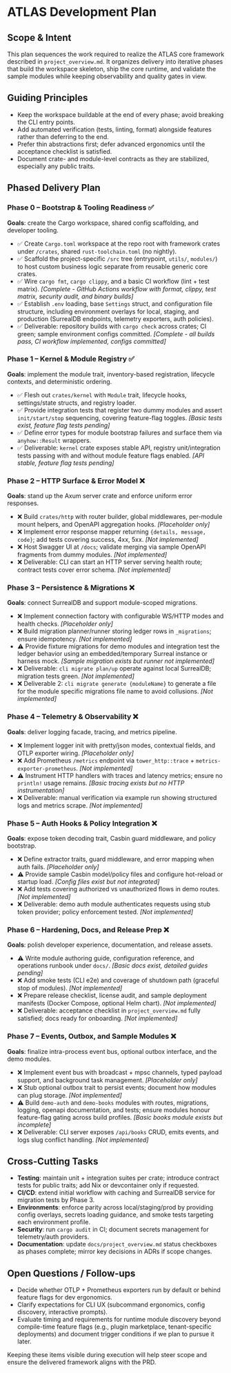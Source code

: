 # ATLAS Development Plan

## Scope & Intent
This plan sequences the work required to realize the ATLAS core framework described in `project_overview.md`. It organizes delivery into iterative phases that build the workspace skeleton, ship the core runtime, and validate the sample modules while keeping observability and quality gates in view.

## Guiding Principles
- Keep the workspace buildable at the end of every phase; avoid breaking the CLI entry points.
- Add automated verification (tests, linting, format) alongside features rather than deferring to the end.
- Prefer thin abstractions first; defer advanced ergonomics until the acceptance checklist is satisfied.
- Document crate- and module-level contracts as they are stabilized, especially any public traits.

## Phased Delivery Plan

### Phase 0 – Bootstrap & Tooling Readiness ✅
**Goals**: create the Cargo workspace, shared config scaffolding, and developer tooling.
- ✅ Create `Cargo.toml` workspace at the repo root with framework crates under `/crates`, shared `rust-toolchain.toml` (no nightly).
- ✅ Scaffold the project-specific `/src` tree (entrypoint, `utils/`, `modules/`) to host custom business logic separate from reusable generic core crates.
- ✅ Wire `cargo fmt`, `cargo clippy`, and a basic CI workflow (lint + test matrix). *[Complete - GitHub Actions workflow with format, clippy, test matrix, security audit, and binary builds]*
- ✅ Establish `.env` loading, base `Settings` struct, and configuration file structure, including environment overlays for local, staging, and production (SurrealDB endpoints, telemetry exporters, auth policies).
- ✅ Deliverable: repository builds with `cargo check` across crates; CI green; sample environment configs committed. *[Complete - all builds pass, CI workflow implemented, configs committed]*

### Phase 1 – Kernel & Module Registry ✅
**Goals**: implement the module trait, inventory-based registration, lifecycle contexts, and deterministic ordering.
- ✅ Flesh out `crates/kernel` with `Module` trait, lifecycle hooks, settings/state structs, and registry loader.
- ✅ Provide integration tests that register two dummy modules and assert `init/start/stop` sequencing, covering feature-flag toggles. *[Basic tests exist, feature flag tests pending]*
- ✅ Define error types for module bootstrap failures and surface them via `anyhow::Result` wrappers.
- ✅ Deliverable: `kernel` crate exposes stable API, registry unit/integration tests passing with and without module feature flags enabled. *[API stable, feature flag tests pending]*

### Phase 2 – HTTP Surface & Error Model ❌
**Goals**: stand up the Axum server crate and enforce uniform error responses.
- ❌ Build `crates/http` with router builder, global middlewares, per-module mount helpers, and OpenAPI aggregation hooks. *[Placeholder only]*
- ❌ Implement error response mapper returning `{details, message, code}`; add tests covering success, 4xx, 5xx. *[Not implemented]*
- ❌ Host Swagger UI at `/docs`; validate merging via sample OpenAPI fragments from dummy modules. *[Not implemented]*
- ❌ Deliverable: CLI can start an HTTP server serving health route; contract tests cover error schema. *[Not implemented]*

### Phase 3 – Persistence & Migrations ❌
**Goals**: connect SurrealDB and support module-scoped migrations.
- ❌ Implement connection factory with configurable WS/HTTP modes and health checks. *[Placeholder only]*
- ❌ Build migration planner/runner storing ledger rows in `_migrations`; ensure idempotency. *[Not implemented]*
- ⚠️ Provide fixture migrations for demo modules and integration test the ledger behavior using an embedded/temporary Surreal instance or harness mock. *[Sample migration exists but runner not implemented]*
- ❌ Deliverable: `cli migrate plan/up` operate against local SurrealDB; migration tests green. *[Not implemented]*
- ❌ Deliverable 2: `cli migrate generate {moduleName}` to generate a file for the module specific migrations file name to avoid collusions. *[Not implemented]*


### Phase 4 – Telemetry & Observability ❌
**Goals**: deliver logging facade, tracing, and metrics pipeline.
- ❌ Implement logger init with pretty/json modes, contextual fields, and OTLP exporter wiring. *[Placeholder only]*
- ❌ Add Prometheus `/metrics` endpoint via `tower_http::trace` + `metrics-exporter-prometheus`. *[Not implemented]*
- ⚠️ Instrument HTTP handlers with traces and latency metrics; ensure no `println!` usage remains. *[Basic tracing exists but no HTTP instrumentation]*
- ❌ Deliverable: manual verification via example run showing structured logs and metrics scrape. *[Not implemented]*

### Phase 5 – Auth Hooks & Policy Integration ❌
**Goals**: expose token decoding trait, Casbin guard middleware, and policy bootstrap.
- ❌ Define extractor traits, guard middleware, and error mapping when auth fails. *[Placeholder only]*
- ⚠️ Provide sample Casbin model/policy files and configure hot-reload or startup load. *[Config files exist but not integrated]*
- ❌ Add tests covering authorized vs unauthorized flows in demo routes. *[Not implemented]*
- ❌ Deliverable: demo auth module authenticates requests using stub token provider; policy enforcement tested. *[Not implemented]*

### Phase 6 – Hardening, Docs, and Release Prep ❌
**Goals**: polish developer experience, documentation, and release assets.
- ⚠️ Write module authoring guide, configuration reference, and operations runbook under `docs/`. *[Basic docs exist, detailed guides pending]*
- ❌ Add smoke tests (CLI e2e) and coverage of shutdown path (graceful stop of modules). *[Not implemented]*
- ❌ Prepare release checklist, license audit, and sample deployment manifests (Docker Compose, optional Helm chart). *[Not implemented]*
- ❌ Deliverable: acceptance checklist in `project_overview.md` fully satisfied; docs ready for onboarding. *[Not implemented]*

### Phase 7 – Events, Outbox, and Sample Modules ❌
**Goals**: finalize intra-process event bus, optional outbox interface, and the demo modules.
- ❌ Implement event bus with broadcast + mpsc channels, typed payload support, and background task management. *[Placeholder only]*
- ❌ Stub optional outbox trait to persist events; document how modules can plug storage. *[Not implemented]*
- ⚠️ Build `demo-auth` and `demo-books` modules with routes, migrations, logging, openapi documentation, and tests; ensure modules honour feature-flag gating across build profiles. *[Basic books module exists but incomplete]*
- ❌ Deliverable: CLI server exposes `/api/books` CRUD, emits events, and logs slug conflict handling. *[Not implemented]*

## Cross-Cutting Tasks
- **Testing**: maintain unit + integration suites per crate; introduce contract tests for public traits; add Nix or devcontainer only if requested.
- **CI/CD**: extend initial workflow with caching and SurrealDB service for migration tests by Phase 3.
- **Environments**: enforce parity across local/staging/prod by providing config overlays, secrets loading guidance, and smoke tests targeting each environment profile.
- **Security**: run `cargo audit` in CI; document secrets management for telemetry/auth providers.
- **Documentation**: update `docs/project_overview.md` status checkboxes as phases complete; mirror key decisions in ADRs if scope changes.

## Open Questions / Follow-ups
- Decide whether OTLP + Prometheus exporters run by default or behind feature flags for dev ergonomics.
- Clarify expectations for CLI UX (subcommand ergonomics, config discovery, interactive prompts).
- Evaluate timing and requirements for runtime module discovery beyond compile-time feature flags (e.g., plugin marketplace, tenant-specific deployments) and document trigger conditions if we plan to pursue it later.

Keeping these items visible during execution will help steer scope and ensure the delivered framework aligns with the PRD.
